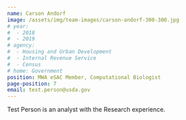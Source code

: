```yaml
---
name: Carson Andorf
image: /assets/img/team-images/carson-andorf-300-300.jpg
# year:
#  - 2018
#  - 2019
# agency:   
#  - Housing and Urban Development
#  - Internal Revenue Service
#  - Census
# home: Government
position: MWA eSAC Member, Computational Biologist
page-position: 7
email: test.person@usda.gov
---
```


Test Person is an analyst with the Research experience.

